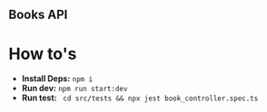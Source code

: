 ## Books API

# How to's 
- **Install Deps:**  `npm i` 
- **Run dev:**  `npm run start:dev` 
- **Run test:**  ` cd src/tests && npx jest book_controller.spec.ts` 